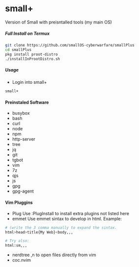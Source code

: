 # small+

Version of Small with preisntalled tools (my main OS)

##### Full Install on Termux

```bash
git clone https://github.com/smallOS-cyberwarfare/smallPlus
cd smallPlus
pkg install proot-distro
./installInProotDistro.sh
```

##### Usage

- Login into small+
```bash
small+
```

#### Preinstaled Software
- busybox
- bash
- curl 
- node
- npm
- http-server
- tree
- jq
- git
- tgbot
- vim
- 7z
- qjs
- js
- gpg
- gpg-agent



#### Vim Pluggins
- Plug
Use :PlugInstall <name of plugin> to install extra plugins not listed here
- emmet
Use emmet sintax to develop in html. Example:
```bash
# (write the 3 comma manually to expand the sintax.
html>head>title{My Web}<body,,, 

# Try also:
html:sm,,,
```
- nerdtree
,n to open files directly from vim 
- coc.nvim
